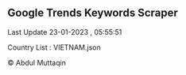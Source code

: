

## Google Trends Keywords Scraper 
 
Last Update 23-01-2023 , 05:55:51

Country List :
VIETNAM.json



© Abdul Muttaqin 
